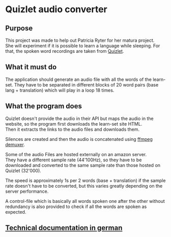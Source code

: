# Quizlet audio converter 
## Purpose
This project was made to help out Patricia Ryter for her matura project.   
She will experiment if it is possible to learn a language 
while sleeping. 
For that, the spoken word recordings are taken from [Quizlet](https://quizlet.com).

## What it must do
The application should generate an audio file with all the words of the learn-set. 
They have to be separated in different blocks of 20 word pairs (base lang + translation)
which will play in a loop 18 times.

## What the program does
Quizlet doesn't provide the audio in their API but maps the audio in the website, 
so the program first downloads the learn-set site HTML.   
Then it extracts the links to the audio files and downloads them.  

Silences are created and then the audio is concatenated 
using [ffmpeg demuxer](https://trac.ffmpeg.org/wiki/Concatenate#demuxer).  

Some of the audio Files are hosted externally on an amazon server.   
They have a different sample rate (44'100Hz), so they have to be downloaded
and converted to the same sample rate than those hosted on Quizlet (32'000).  

The speed is approximately 1s per 2 words (base + translation) if the sample rate doesn't have to be converted, 
but this varies greatly depending on the server performance.

A control-file which is basically all words spoken one after the other without redundancy is also provided to check if 
all the words are spoken as expected. 

## [Technical documentation in german](https://github.com/samuelgfeller/quizlet-audio-converter/blob/master/documentation.md)
  
    
